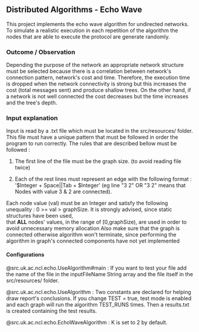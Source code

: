 ## Distributed Algorithms - Echo Wave

This project implements the echo wave algorithm for undirected networks. To simulate
a realistic execution in each repetition of the algorithm the nodes that are able to execute
the protocol are generate randomly.

### Outcome / Observation
Depending the purpose of the network an appropriate network structure must be 
selected because there is a correlation between network's connection pattern,
network's cost and time. Therefore, the execution time is dropped when the
network connectivity is strong but this increases the cost (total messages sent) and produce shallow trees.
On the other hand, if a network is not well connected the cost decreases but the time 
increases and the tree's depth.

### Input explanation
Input is read by a .txt file which must be located in the src/resources/ folder. 
This file must have a unique pattern that must be followed in order the program to run correctly.
The rules that are described bellow must be followed :
1.  The first line of the file must be the graph size. (to avoid reading file twice)

2.  Each of the rest lines must represent an edge with the following format : '$Integer + Space||Tab + $Integer' 
(eg line "3 2" OR "3	2" means that Nodes with value 3 & 2 are connected). 

Each node value (val) must be an Integer and satisfy the following unequality : 0 >= val > graphSize. 
It is strongly advised, since static structures have been used,  
that **ALL** nodes' values, in the range of [0,graphSize), are used in order to avoid unnecessary memory allocation
Also make sure that the graph is connected otherwise algorithm won't terminate, since performing the algorithm in
graph's connected components have not yet implemented

#### Configurations
@src.uk.ac.ncl.echo.UseAlgorithm#main : If you want to test your file add the name of the file in the inputFileName String array
 and the file itself in the src/resources/ folder.

@src.uk.ac.ncl.echo.UseAlgorithm : Two constants are declared for helping draw report's conclusions. If you change TEST = true, 
test mode is enabled and each graph will run the algorithm TEST_RUNS times. Then a results.txt is created containing the test results.

@src.uk.ac.ncl.echo.EchoWaveAlgorithm : K is set to 2 by default.



